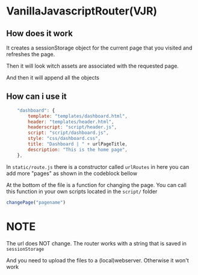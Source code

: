 # VanillaJavascriptRouter(VJR)
## How does it work
It creates a sessionStorage object for the current page that you visited and refreshes the page.

Then it will look witch assets are associated with the requested page.

And then it will append all the objects


## How can i use it
```javascript
	"dashboard": {
		template: "templates/dashboard.html",
		header: "templates/header.html",
		headerscript: "script/header.js",
		script: "script/dashboard.js",
		style: "css/dashboard.css",
		title: "Dashboard | " + urlPageTitle,
		description: "This is the home page",
	},
```

In `static/route.js` there is a constructor called `urlRoutes` in here you can add more "pages" as shown in the codeblock bellow

At the bottom of the file is a function for changing the page.
You can call this function in your own scripts located in the `script/` folder

```javascript
changePage("pagename")
```

# NOTE

The url does NOT change.
The router works with a string that is saved in `sessionStorage`

And you need to upload the files to a (local)webserver.
Otherwise it won't work
